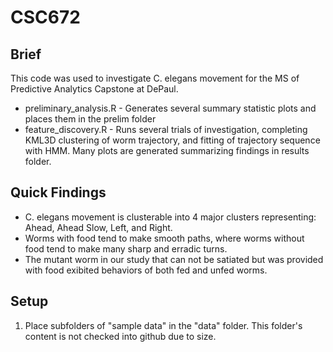 # CSC672
## Brief
This code was used to investigate C. elegans movement for the MS of Predictive Analytics Capstone at DePaul.

* preliminary_analysis.R - Generates several summary statistic plots and places them in the prelim folder
* feature_discovery.R - Runs several trials of investigation, completing KML3D clustering of worm trajectory, and fitting of trajectory sequence with HMM. Many plots are generated summarizing findings in results folder.

## Quick Findings

* C. elegans movement is clusterable into 4 major clusters representing: Ahead, Ahead Slow, Left, and Right. 
* Worms with food tend to make smooth paths, where worms without food tend to make many sharp and erradic turns. 
* The mutant worm in our study that can not be satiated but was provided with food exibited behaviors of both fed and unfed worms.

## Setup
1. Place subfolders of "sample data" in the "data" folder. This folder's content is not checked into github due to size.
